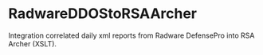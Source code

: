 # RadwareDDOStoRSAArcher
Integration correlated daily xml reports from Radware DefensePro into RSA Archer (XSLT).
